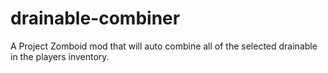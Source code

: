 # drainable-combiner
A Project Zomboid mod that will auto combine all of the selected drainable in the players inventory.
